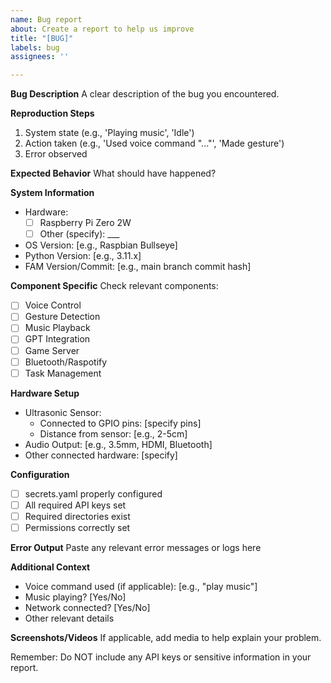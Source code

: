 ```yaml
---
name: Bug report
about: Create a report to help us improve
title: "[BUG]"
labels: bug
assignees: ''

---
```


**Bug Description**
A clear description of the bug you encountered.

**Reproduction Steps**
1. System state (e.g., 'Playing music', 'Idle')
2. Action taken (e.g., 'Used voice command "..."', 'Made gesture')
3. Error observed

**Expected Behavior**
What should have happened?

**System Information**
- Hardware:
  - [ ] Raspberry Pi Zero 2W
  - [ ] Other (specify): ___
- OS Version: [e.g., Raspbian Bullseye]
- Python Version: [e.g., 3.11.x]
- FAM Version/Commit: [e.g., main branch commit hash]

**Component Specific**
Check relevant components:
- [ ] Voice Control
- [ ] Gesture Detection
- [ ] Music Playback
- [ ] GPT Integration
- [ ] Game Server
- [ ] Bluetooth/Raspotify
- [ ] Task Management

**Hardware Setup**
- Ultrasonic Sensor:
  - Connected to GPIO pins: [specify pins]
  - Distance from sensor: [e.g., 2-5cm]
- Audio Output: [e.g., 3.5mm, HDMI, Bluetooth]
- Other connected hardware: [specify]

**Configuration**
- [ ] secrets.yaml properly configured
- [ ] All required API keys set
- [ ] Required directories exist
- [ ] Permissions correctly set

**Error Output**
Paste any relevant error messages or logs here

**Additional Context**
- Voice command used (if applicable): [e.g., "play music"]
- Music playing? [Yes/No]
- Network connected? [Yes/No]
- Other relevant details

**Screenshots/Videos**
If applicable, add media to help explain your problem.

Remember: Do NOT include any API keys or sensitive information in your report.
